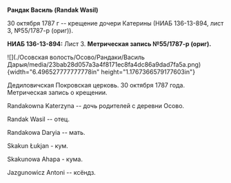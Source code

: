 **Рандак Василь (Randak Wasil)**

30 октября 1787 г -- крещение дочери Катерины (НИАБ 136-13-894, лист 3,
№55/1787-р (ориг)).

**НИАБ 136-13-894:** Лист 3. **Метрическая запись №55/1787-р (ориг).**

![](./Осовская волость/Осово/Рандаки/Василь Дарыя/media/23bab28d057a3a4f8171ec8fa4dc86a9dad7fa5a.png){width="6.496527777777778in"
height="1.1767366579177603in"}

Дедиловичская Покровская церковь. 30 октября 1787 года. Метрическая
запись о крещении.

Randakowna Katerzyna -- дочь родителей с деревни Осово.

Randak Wasil -- отец.

Randakowa Daryia -- мать.

Skakun Łukjan - кум.

Skakunowa Ahapa - кума.

Jazgunowicz Antoni -- ксёндз.
